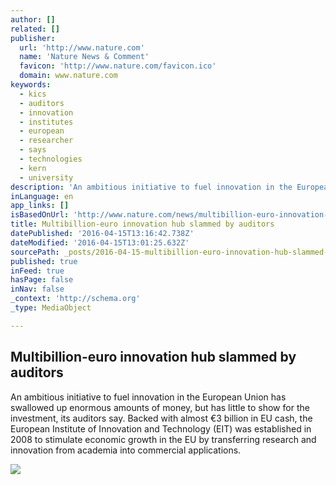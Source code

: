 ```yaml
---
author: []
related: []
publisher:
  url: 'http://www.nature.com'
  name: 'Nature News & Comment'
  favicon: 'http://www.nature.com/favicon.ico'
  domain: www.nature.com
keywords:
  - kics
  - auditors
  - innovation
  - institutes
  - european
  - researcher
  - says
  - technologies
  - kern
  - university
description: 'An ambitious initiative to fuel innovation in the European Union has swallowed up enormous amounts of money, but has little to show for the investment, its auditors say. Backed with almost €3 billion in EU cash, the European Institute of Innovation and Technology (EIT) was established in 2008 to stimulate economic growth in the EU by transferring research and innovation from academia into commercial applications.'
inLanguage: en
app_links: []
isBasedOnUrl: 'http://www.nature.com/news/multibillion-euro-innovation-hub-slammed-by-auditors-1.19753'
title: Multibillion-euro innovation hub slammed by auditors
datePublished: '2016-04-15T13:16:42.738Z'
dateModified: '2016-04-15T13:01:25.632Z'
sourcePath: _posts/2016-04-15-multibillion-euro-innovation-hub-slammed-by-auditors.md
published: true
inFeed: true
hasPage: false
inNav: false
_context: 'http://schema.org'
_type: MediaObject

---
```

<article style=""><h1>Multibillion-euro innovation hub slammed by auditors</h1><p>An ambitious initiative to fuel innovation in the European Union has swallowed up enormous amounts of money, but has little to show for the investment, its auditors say. Backed with almost €3 billion in EU cash, the European Institute of Innovation and Technology (EIT) was established in 2008 to stimulate economic growth in the EU by transferring research and innovation from academia into commercial applications.</p><img src="http://www.nature.com/polopoly_fs/7.35808.1460649914!/image/euro.png_gen/derivatives/nature_homepage/euro.png" /></article>